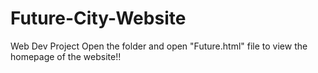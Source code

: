 # Future-City-Website
Web Dev Project
Open the folder and open "Future.html" file to view the homepage of the website!!
